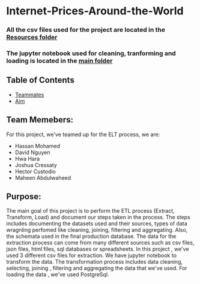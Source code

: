 # Internet-Prices-Around-the-World

 ### All the csv files used for the project are located in the [Resources folder](/Internet-Prices-Around-the-World/Resources)
 ### The jupyter notebook used for cleaning, tranforming and loading is located in the [main folder](/Internet-Prices-Around-the-World/Internet%20Prices%20Around%20200%2B%20countries.ipynb)

## Table of Contents

* [Teammates](#team-memebers)
* [Aim](#purpose)



## Team Memebers: 
For this project, we've teamed up for the ELT process, we are:

* Hassan Mohamed
* David Nguyen
* Hwa Hara
* Joshua Cressaty
* Hector Custodio
* Maheen Abdulwaheed


## Purpose: 
 The main goal of this project is to perform the ETL process (Extract, Transform, Load) and document our steps taken in the process. The steps includes documenting the datasets used and their sources, types of data wragnling perfomed like cleaning, joining, filtering and aggregating. Also, the schemata used in the final production database.  The data for the extraction process can come from many different sources such as csv files, json files, html files, sql databases or spreadsheets. In this project , we've used 3 different csv files for extraction. We have jupyter notebook to transform the data. The transformation process includes data cleaning, selecting, joining , filtering and aggregating the data that we've used. For loading the data , we've used PostgreSql. 



 





